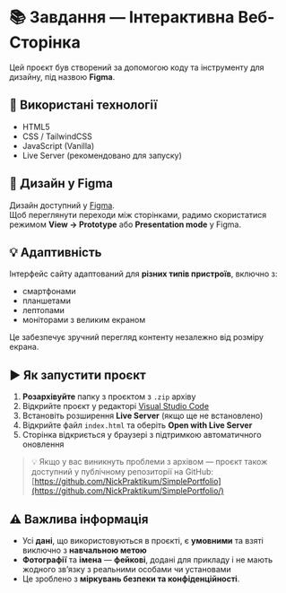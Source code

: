# 📚 Завдання — Інтерактивна Веб-Сторінка

Цей проєкт був створений за допомогою коду та інструменту для дизайну, під назвою **Figma**.

## 🔧 Використані технології

- HTML5
- CSS / TailwindCSS
- JavaScript (Vanilla)
- Live Server (рекомендовано для запуску)

## 🎨 Дизайн у Figma

Дизайн доступний у [Figma](https://www.figma.com/design/MbHvFjd8SZHttHb7zWp2xw/%D0%9C%D0%BE%D1%94-%D0%BF%D0%BE%D1%80%D1%82%D1%84%D0%BE%D0%BB%D1%96%D0%BE--%D0%86%D0%BD%D1%84%D0%BE%D1%80%D0%BC%D0%B0%D1%82%D0%B8%D0%BA%D0%B0-?node-id=0-1&t=8PMTaybaWOEgHSM3-1).  
Щоб переглянути переходи між сторінками, радимо скористатися режимом **View → Prototype** або **Presentation mode** у Figma.

## 💡 Адаптивність

Інтерфейс сайту адаптований для **різних типів пристроїв**, включно з:

- смартфонами
- планшетами
- лептопами
- моніторами з великим екраном

Це забезпечує зручний перегляд контенту незалежно від розміру екрана.

## ▶️ Як запустити проєкт

1. **Розархівуйте** папку з проєктом з `.zip` архіву
2. Відкрийте проєкт у редакторі [Visual Studio Code](https://code.visualstudio.com/)
3. Встановіть розширення **Live Server** (якщо ще не встановлено)
4. Відкрийте файл `index.html` та оберіть **Open with Live Server**
5. Сторінка відкриється у браузері з підтримкою автоматичного оновлення

> 💡 Якщо у вас виникнуть проблеми з архівом — проєкт також доступний у публічному репозиторії на GitHub:  
> [https://github.com/NickPraktikum/SimplePortfolio](https://github.com/NickPraktikum/SimplePortfolio/)

## ⚠️ Важлива інформація

- Усі **дані**, що використовуються в проєкті, є **умовними** та взяті виключно з **навчальною метою**
- **Фотографії** та **імена** — **фейкові**, додані для прикладу і не мають жодного зв’язку з реальними особами чи установами
- Це зроблено з **міркувань безпеки та конфіденційності**.
